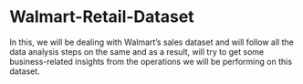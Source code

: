 # Walmart-Retail-Dataset
In this, we will be dealing with Walmart’s sales dataset and will follow all the data analysis steps on the same and as a result, will try to get some business-related insights from the operations we will be performing on this dataset.
